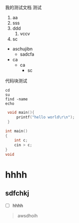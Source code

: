 我的测试文档
测试
1. aa
2. sss
3. ddd
	1. vccv
4. sc
* aschujibn
	* sadcfa
* ca
	* ca
		* sc

代码块测试
```shell
cd 
su
find -name
echo 
```

```c
 void main(){
	 printf("hello world\r\n");
 }
```

```cpp
int main()
{
	int c;
	cin > c;
}
void
```





# hhhh
## sdfchkj
- [ ] hhhh

> awsdhoih
>
